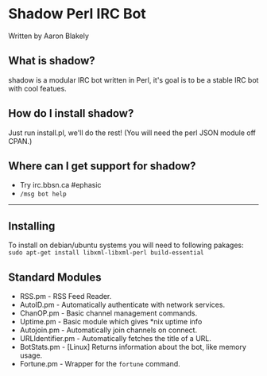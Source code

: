 # Shadow Perl IRC Bot
  Written by Aaron Blakely

## What is shadow?
  shadow is a modular IRC bot written in Perl,
  it's goal is to be a stable IRC bot with cool featues.

## How do I install shadow?
  Just run install.pl, we'll do the rest!  (You will need
  the perl JSON module off CPAN.)

## Where can I get support for shadow?
  * Try irc.bbsn.ca #ephasic
  * `/msg bot help` 

---
## Installing
To install on debian/ubuntu systems you will need to following pakages:
`sudo apt-get install libxml-libxml-perl build-essential`

## Standard Modules
* RSS.pm - RSS Feed Reader.
* AutoID.pm - Automatically authenticate with network services.
* ChanOP.pm - Basic channel management commands.
* Uptime.pm - Basic module which gives *nix uptime info
* Autojoin.pm - Automatically join channels on connect.
* URLIdentifier.pm - Automatically fetches the title of a URL.
* BotStats.pm - [Linux] Returns information about the bot, like memory usage.
* Fortune.pm - Wrapper for the `fortune` command.
